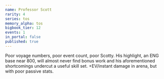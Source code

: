 ```yaml
---
name: Professor Scott
rarity: 4
series: tos
memory_alpha: tos
bigbook_tier: 12
events: 1
in_portal: false
published: true
---
```


Poor voyage numbers, poor event count, poor Scotty. His highlight, an ENG base near 800, will almost never find bonus work and his aforementioned shortcomings undercut a useful skill set. +EV/instant damage in arena, but with poor passive stats.
